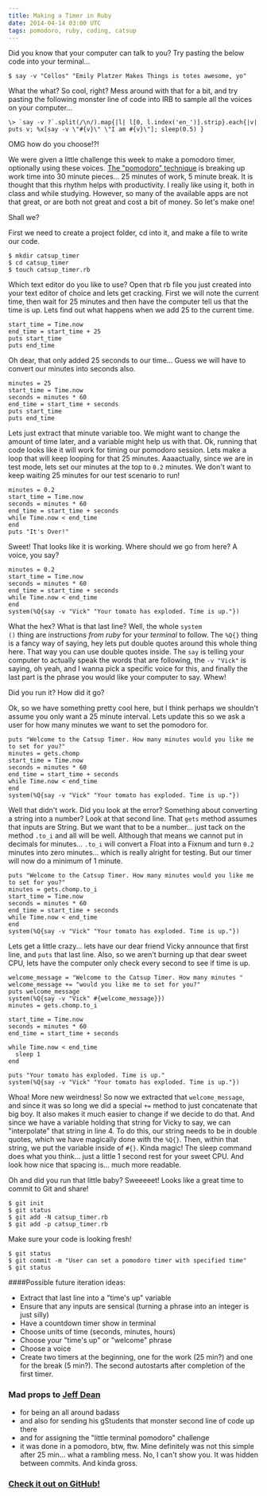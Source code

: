 ```yaml
---
title: Making a Timer in Ruby
date: 2014-04-14 03:00 UTC
tags: pomodoro, ruby, coding, catsup
---
```


Did you know that your computer can talk to you? Try pasting the below code into your terminal...

    $ say -v "Cellos" "Emily Platzer Makes Things is totes awesome, yo"

What the what? So cool, right? Mess around with that for a bit, and try pasting the following monster line of code into IRB to sample all the voices on your computer...

    \> `say -v ?`.split(/\n/).map{|l| l[0, l.index('en_')].strip}.each{|v| puts v; %x[say -v \"#{v}\" \"I am #{v}\"]; sleep(0.5) }

OMG how do you choose!?!

We were given a little challenge this week to make a pomodoro timer, optionally using these voices. [The "pomodoro" technique](http://en.wikipedia.org/wiki/Pomodoro_Technique) is breaking up work time into 30 minute pieces... 25 minutes of work, 5 minute break. It is thought that this rhythm helps with productivity. I really like using it, both in class and while studying. However, so many of the available apps are not that great, or are both not great and cost a bit of money. So let's make one!

Shall we?

First we need to create a project folder, cd into it, and make a file to write our code.

    $ mkdir catsup_timer
    $ cd catsup_timer
    $ touch catsup_timer.rb

Which text editor do you like to use? Open that rb file you just created into your text editor of choice and lets get cracking. First we will note the current time, then wait for 25 minutes and then have the computer tell us that the time is up. Lets find out what happens when we add 25 to the current time.

    start_time = Time.now
    end_time = start_time + 25
    puts start_time
    puts end_time

Oh dear, that only added 25 seconds to our time... Guess we will have to convert our minutes into seconds also.

    minutes = 25
    start_time = Time.now
    seconds = minutes * 60
    end_time = start_time + seconds 
    puts start_time
    puts end_time

Lets just extract that minute variable too. We might want to change the amount of time later, and a variable might help us with that. Ok, running that code looks like it will work for timing our pomodoro session. Lets make a loop that will keep looping for that 25 minutes. Aaaactually, since we are in test mode, lets set our minutes at the top to <code>0.2</code> minutes. We don't want to keep waiting 25 minutes for our test scenario to run!

    minutes = 0.2
    start_time = Time.now
    seconds = minutes * 60
    end_time = start_time + seconds 
    while Time.now < end_time
    end
    puts "It's Over!"

Sweet! That looks like it is working. Where should we go from here? A voice, you say?

    minutes = 0.2
    start_time = Time.now
    seconds = minutes * 60
    end_time = start_time + seconds 
    while Time.now < end_time
    end
    system(%Q{say -v "Vick" "Your tomato has exploded. Time is up."})

What the hex? What is that last line? Well, the whole <code>system ()</code> thing are instructions _from ruby_ for your _terminal_ to follow. The <code>%Q{}</code> thing is a fancy way of saying, hey lets put double quotes around this whole thing here. That way you can use double quotes inside. The <code>say</code> is telling your computer to actually speak the words that are following, the <code>-v "Vick"</code> is saying, oh yeah, and I wanna pick a specific voice for this, and finally the last part is the phrase you would like your computer to say. Whew!

Did you run it? How did it go?

Ok, so we have something pretty cool here, but I think perhaps we shouldn't assume you only want a 25 minute interval. Lets update this so we ask a user for how many minutes we want to set the pomodoro for.

    puts "Welcome to the Catsup Timer. How many minutes would you like me to set for you?"
    minutes = gets.chomp
    start_time = Time.now
    seconds = minutes * 60
    end_time = start_time + seconds 
    while Time.now < end_time
    end
    system(%Q{say -v "Vick" "Your tomato has exploded. Time is up."})

Well that didn't work. Did you look at the error? Something about converting a string into a number? Look at that second line. That <code>gets</code> method assumes that inputs are String. But we want that to be a number... just tack on the method <code>.to\_i</code> and all will be well. Although that means we cannot put in decimals for minutes... <code>.to\_i</code> will convert a Float into a Fixnum and turn <code>0.2</code> minutes into zero minutes... which is really alright for testing. But our timer will now do a minimum of 1 minute.

    puts "Welcome to the Catsup Timer. How many minutes would you like me to set for you?"
    minutes = gets.chomp.to_i
    start_time = Time.now
    seconds = minutes * 60
    end_time = start_time + seconds 
    while Time.now < end_time
    end
    system(%Q{say -v "Vick" "Your tomato has exploded. Time is up."})

Lets get a little crazy... lets have our dear friend Vicky announce that first line, and <code>puts</code> that last line. Also, so we aren't burning up that dear sweet CPU, lets have the computer only check every second to see if time is up.

    welcome_message = "Welcome to the Catsup Timer. How many minutes "
    welcome_message += "would you like me to set for you?"
    puts welcome_message
    system(%Q{say -v "Vick" #{welcome_message}})
    minutes = gets.chomp.to_i

    start_time = Time.now
    seconds = minutes * 60
    end_time = start_time + seconds

    while Time.now < end_time
      sleep 1
    end

    puts "Your tomato has exploded. Time is up."
    system(%Q{say -v "Vick" "Your tomato has exploded. Time is up."})

Whoa! More new weirdness! So now we extracted that <code>welcome\_message</code>, and since it was so long we did a special <code>+=</code> method to just concatenate that big boy. It also makes it much easier to change if we decide to do that. And since we have a variable holding that string for Vicky to say, we can "interpolate" that string in line 4. To do this, our string needs to be in double quotes, which we have magically done with the <code>%Q{}</code>. Then, within that string, we put the variable inside of <code>#{}</code>. Kinda magic! The sleep command does what you think... just a little 1 second rest for your sweet CPU. And look how nice that spacing is... much more readable.

Oh and did you run that little baby? Sweeeeet! Looks like a great time to commit to Git and share!

    $ git init
    $ git status
    $ git add -N catsup_timer.rb
    $ git add -p catsup_timer.rb

Make sure your code is looking fresh!

    $ git status
    $ git commit -m "User can set a pomodoro timer with specified time"
    $ git status

####Possible future iteration ideas:

+ Extract that last line into a "time's up" variable
+ Ensure that any inputs are sensical (turning a phrase into an integer is just silly)
+ Have a countdown timer show in terminal
+ Choose units of time (seconds, minutes, hours)
+ Choose your "time's up" or "welcome" phrase
+ Choose a voice
+ Create two timers at the beginning, one for the work (25 min?) and one for the break (5 min?). The second autostarts after completion of the first timer.

### Mad props to [Jeff Dean](http://www.jeffmdean.com/)

+ for being an all around badass
+ and also for sending his gStudents that monster second line of code up there
+ and for assigning the "little terminal pomodoro" challenge
+ it was done in a pomodoro, btw, ftw. Mine definitely was not this simple after 25 min... what a rambling mess. No, I can't show you. It was hidden between commits. And kinda gross.

### [Check it out on GitHub!](https://github.com/craftninja/blog_catsup_timer)